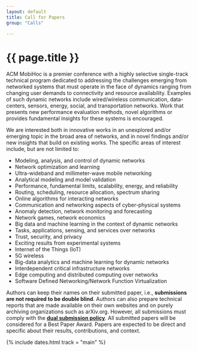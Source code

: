 ```yaml
---
layout: default
title: Call for Papers
group: "Calls"

---
```


# {{ page.title }}

ACM MobiHoc is a premier conference with a highly selective single-track technical program dedicated to addressing the challenges emerging from networked systems that must operate in the face of dynamics ranging from changing user demands to connectivity and resource availability.
Examples of such dynamic networks include wired/wireless communication, data-centers, sensors, energy, social, and transportation networks.
Work that presents new performance evaluation methods, novel algorithms or provides fundamental insights for these systems is encouraged.

We are interested both in innovative works in an unexplored and/or emerging topic in the broad area of networks, and in novel findings and/or new insights that build on existing works.
The specific areas of interest include, but are not limited to:

- Modeling, analysis, and control of dynamic networks
- Network optimization and learning
- Ultra-wideband and millimeter-wave mobile networking
- Analytical modeling and model validation
- Performance, fundamental limits, scalability, energy, and reliability
- Routing, scheduling, resource allocation, spectrum sharing
- Online algorithms for interacting networks
- Communication and networking aspects of cyber-physical systems
- Anomaly detection, network monitoring and forecasting
- Network games, network economics
- Big data and machine learning in the context of dynamic networks
- Tasks, applications, sensing, and services over networks
- Trust, security, and privacy
- Exciting results from experimental systems
- Internet of the Things (IoT)
- 5G wireless
- Big-data analytics and machine learning for dynamic networks
- Interdependent critical infrastructure networks
- Edge computing and distributed computing over networks
- Software Defined Networking/Network Function Virtualization

Authors can keep their names on their submitted paper, i.e., **submissions are not required to be double blind**.
Authors can also prepare technical reports that are made available on their own websites and on purely archiving organizations such as arXiv.org.
However, all submissions must comply with the [**dual submission policy**](submission.html#dual-submission-policy).
All submitted papers will be considered for a Best Paper Award.
Papers are expected to be direct and specific about their results, contributions, and context.

{% include dates.html track = "main" %}
